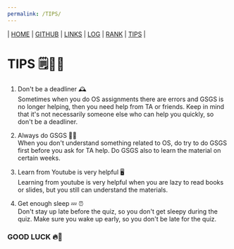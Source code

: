 ```yaml
---
permalink: /TIPS/
---
```


| [HOME](https://ardanisar.github.io/os212/) | [GITHUB](https://github.com/ardanisar/os212) |  [LINKS](https://ardanisar.github.io/os212/LINKS/) | [LOG](https://ardanisar.github.io/os212/TXT/mylog.txt) |  [RANK](https://ardanisar.github.io/os212/TXT/myrank.txt) | [TIPS](https://ardanisar.github.io/os212/TIPS/) |

# TIPS 🗒️💁‍♀️
1. Don't be a deadliner 🕰️ <br>
   Sometimes when you do OS assignments there are errors and GSGS is no longer helping, then you need help from TA or friends. Keep in mind that it's not necessarily someone else who can help you quickly, so don't be a deadliner. 

2. Always do GSGS 🔎📑 <br>
   When you don't understand something related to OS, do try to do GSGS first before you ask for TA help. Do GSGS also to learn the material on certain weeks.
   
3. Learn from Youtube is very helpful 🖥️ <br>
   Learning from youtube is very helpful when you are lazy to read books or slides, but you still can understand the materials.
   
4. Get enough sleep 💤 ⏰ <br>
   Don't stay up late before the quiz, so you don't get sleepy during the quiz. Make sure you wake up early, so you don't be late for the quiz. 

### GOOD LUCK 🔥🤟


